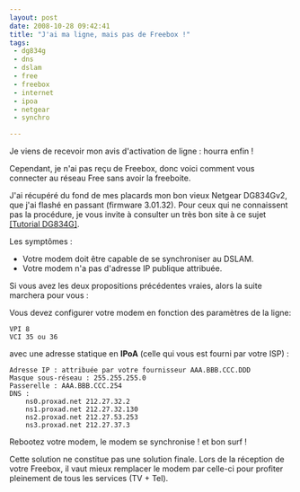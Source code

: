 ```yaml
---
layout: post
date: 2008-10-28 09:42:41
title: "J'ai ma ligne, mais pas de Freebox !"
tags:
 - dg834g
 - dns
 - dslam
 - free
 - freebox
 - internet
 - ipoa
 - netgear
 - synchro

---
```


Je viens de recevoir mon avis d'activation de ligne : hourra enfin !

Cependant, je n'ai pas reçu de Freebox, donc voici comment vous connecter au réseau Free sans avoir la freeboite.

J'ai récupéré du fond de mes placards mon bon vieux Netgear DG834Gv2, que j'ai flashé en passant (firmware 3.01.32). Pour ceux qui ne connaissent pas la procédure, je vous invite à consulter un très bon site à ce sujet [[Tutorial DG834G]](http://tuto.netgear-forum.com/DG834G_VPN_1.htm).

Les symptômes :

  * Votre modem doit être capable de se synchroniser au DSLAM.
  * Votre modem n'a pas d'adresse IP publique attribuée.

Si vous avez les deux propositions précédentes vraies, alors la suite marchera pour vous :

Vous devez configurer votre modem en fonction des paramètres de la ligne:

```
VPI 8
VCI 35 ou 36
```

avec une adresse statique en **IPoA** (celle qui vous est fourni par votre ISP) :

```
Adresse IP : attribuée par votre fournisseur AAA.BBB.CCC.DDD
Masque sous-réseau : 255.255.255.0
Passerelle : AAA.BBB.CCC.254
DNS :
	ns0.proxad.net 212.27.32.2
	ns1.proxad.net 212.27.32.130
	ns2.proxad.net 212.27.53.253
	ns3.proxad.net 212.27.37.3
```

Rebootez votre modem, le modem se synchronise ! et bon surf !

Cette solution ne constitue pas une solution finale.
Lors de la réception de votre Freebox, il vaut mieux remplacer le modem par celle-ci pour profiter pleinement de tous les services (TV + Tel). 
